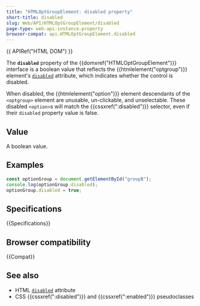 ```yaml
---
title: "HTMLOptGroupElement: disabled property"
short-title: disabled
slug: Web/API/HTMLOptGroupElement/disabled
page-type: web-api-instance-property
browser-compat: api.HTMLOptGroupElement.disabled
---
```


{{ APIRef("HTML DOM") }}

The **`disabled`** property of the {{domxref("HTMLOptGroupElement")}} interface is a boolean value that reflects the {{htmlelement("optgroup")}} element's [`disabled`](/en-US/docs/Web/HTML/Element/optgroup#disabled) attribute, which indicates whether the control is disabled.

When disabled, the {{htmlelement("option")}} element descendants of the `<optgroup>` element are unusable, un-clickable, and unselectable. These disabled `<option>`s will match the {{cssxref(":disabled")}} selector, even if their `disabled` property value is false.

## Value

A boolean value.

## Examples

```js
const optionGroup = document.getElementById("groupB");
console.log(optionGroup.disabled);
optionGroup.disabled = true;
```

## Specifications

{{Specifications}}

## Browser compatibility

{{Compat}}

## See also

- HTML [`disabled`](/en-US/docs/Web/HTML/Reference/Attributes/disabled) attribute
- CSS {{cssxref(":disabled")}} and {{cssxref(":enabled")}} pseudoclasses
